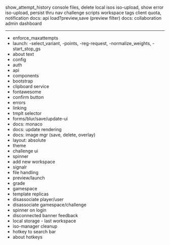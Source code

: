 show_attempt_history
console
files, delete local isos
iso-upload, show error
iso-upload, persist thru nav
challenge scripts
workspace tags
client quota, notification
docs: api load?preview,save (preview filter)
docs: collaboration
admin dashboard

----
- enforce_maxattempts
- launch: -select_variant, -points, -reg-request, -normalize_weights, -start_stop_gs
- about text
- config
- auth
- api
- components
- bootstrap
- clipboard service
- fontawesome
- confirm button
- errors
- linking
- tmplt selector
- forms/blur/save/update-ui
- docs: monaco
- docs: update rendering
- docs: image mgr (save, delete, overlay)
- layout: absolute
- theme
- challenge ui
- spinner
- add new workspace
- signalr
- file handling
- preview/launch
- grade
- gamespace
- template replicas
- disassociate player/user
- disassociate gamespace/challenge
- spinner on login
- disconnected banner feedback
- local storage - last workspace
- iso-manager cleanup
- hotkey to search bar
- about hotkeys
